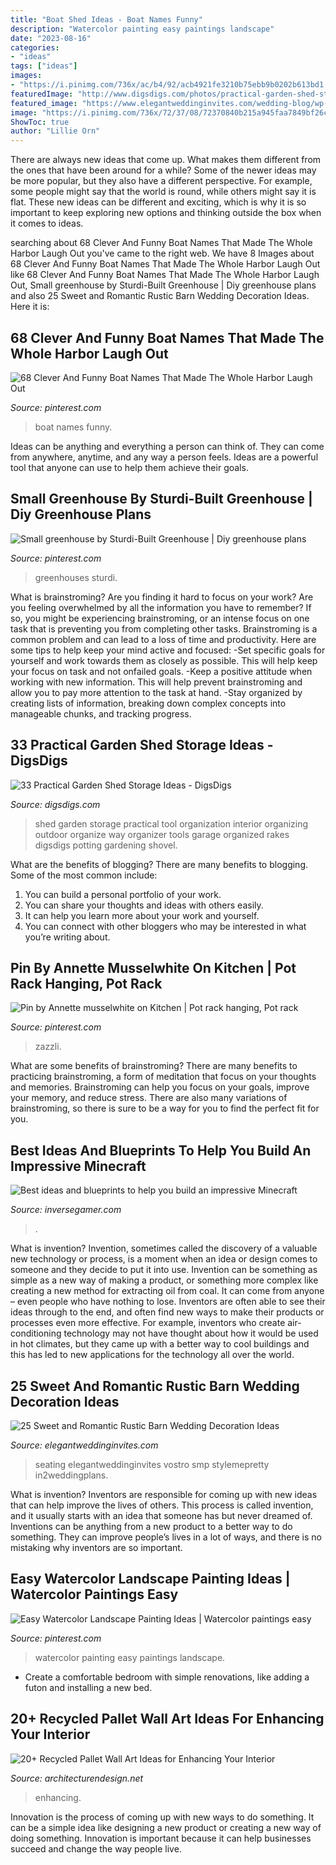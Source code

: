 ```yaml
---
title: "Boat Shed Ideas - Boat Names Funny"
description: "Watercolor painting easy paintings landscape"
date: "2023-08-16"
categories:
- "ideas"
tags: ["ideas"]
images:
- "https://i.pinimg.com/736x/ac/b4/92/acb4921fe3210b75ebb9b0202b613bd1.jpg"
featuredImage: "http://www.digsdigs.com/photos/practical-garden-shed-storage-ideas-3.jpg"
featured_image: "https://www.elegantweddinginvites.com/wedding-blog/wp-content/uploads/2017/06/elegant-rustic-barn-wedding-seating-board-ideas-.jpg"
image: "https://i.pinimg.com/736x/72/37/08/72370840b215a945faa7849bf26c1e83.jpg"
ShowToc: true
author: "Lillie Orn"
---
```



There are always new ideas that come up. What makes them different from the ones that have been around for a while? Some of the newer ideas may be more popular, but they also have a different perspective. For example, some people might say that the world is round, while others might say it is flat. These new ideas can be different and exciting, which is why it is so important to keep exploring new options and thinking outside the box when it comes to ideas.

	

		
searching about 68 Clever And Funny Boat Names That Made The Whole Harbor Laugh Out you've came to the right web. We have 8 Images about 68 Clever And Funny Boat Names That Made The Whole Harbor Laugh Out like 68 Clever And Funny Boat Names That Made The Whole Harbor Laugh Out, Small greenhouse by Sturdi-Built Greenhouse | Diy greenhouse plans and also 25 Sweet and Romantic Rustic Barn Wedding Decoration Ideas. Here it is:
		
    
## 68 Clever And Funny Boat Names That Made The Whole Harbor Laugh Out

<img loading=lazy src="https://i.pinimg.com/736x/be/1d/a4/be1da4d38e0d6e1690783ac42315c9ec.jpg" onerror="this.onerror=null;this.src='https://tse1.mm.bing.net/th?id=OIP.RvJO44U5Ft7kJYHhJvHOkQHaLH&amp;pid=15.1';" alt="68 Clever And Funny Boat Names That Made The Whole Harbor Laugh Out">

_Source: pinterest.com_

>boat names funny. 

	

Ideas can be anything and everything a person can think of. They can come from anywhere, anytime, and any way a person feels. Ideas are a powerful tool that anyone can use to help them achieve their goals.

    
## Small Greenhouse By Sturdi-Built Greenhouse | Diy Greenhouse Plans

<img loading=lazy src="https://i.pinimg.com/736x/dd/75/3f/dd753f4767ad72ee13b36873a7611304.jpg" onerror="this.onerror=null;this.src='https://tse3.mm.bing.net/th?id=OIP.M2WGPfx2mkwhfXXLNcUMVgHaJ3&amp;pid=15.1';" alt="Small greenhouse by Sturdi-Built Greenhouse | Diy greenhouse plans">

_Source: pinterest.com_

>greenhouses sturdi. 

	

What is brainstroming?
Are you finding it hard to focus on your work? Are you feeling overwhelmed by all the information you have to remember? If so, you might be experiencing brainstroming, or an intense focus on one task that is preventing you from completing other tasks. Brainstroming is a common problem and can lead to a loss of time and productivity. Here are some tips to help keep your mind active and focused: 
-Set specific goals for yourself and work towards them as closely as possible. This will help keep your focus on task and not onfailed goals. 
-Keep a positive attitude when working with new information. This will help prevent brainstroming and allow you to pay more attention to the task at hand. 
-Stay organized by creating lists of information, breaking down complex concepts into manageable chunks, and tracking progress.

    
## 33 Practical Garden Shed Storage Ideas - DigsDigs

<img loading=lazy src="http://www.digsdigs.com/photos/practical-garden-shed-storage-ideas-3.jpg" onerror="this.onerror=null;this.src='https://tse1.mm.bing.net/th?id=OIP.h9jBRo12zIIRDk5_JMbrnAHaLG&amp;pid=15.1';" alt="33 Practical Garden Shed Storage Ideas - DigsDigs">

_Source: digsdigs.com_

>shed garden storage practical tool organization interior organizing outdoor organize way organizer tools garage organized rakes digsdigs potting gardening shovel. 

	

What are the benefits of blogging?
There are many benefits to blogging. Some of the most common include: 
1. You can build a personal portfolio of your work. 
2. You can share your thoughts and ideas with others easily. 
3. It can help you learn more about your work and yourself. 
4. You can connect with other bloggers who may be interested in what you’re writing about. 

    
## Pin By Annette Musselwhite On Kitchen | Pot Rack Hanging, Pot Rack

<img loading=lazy src="https://i.pinimg.com/736x/72/37/08/72370840b215a945faa7849bf26c1e83.jpg" onerror="this.onerror=null;this.src='https://tse3.mm.bing.net/th?id=OIP.1JDLo-ot7Et_ckZJ6p4dAwHaJ3&amp;pid=15.1';" alt="Pin by Annette musselwhite on Kitchen | Pot rack hanging, Pot rack">

_Source: pinterest.com_

>zazzli. 

	

What are some benefits of brainstroming?
There are many benefits to practicing brainstroming, a form of meditation that focus on your thoughts and memories. Brainstroming can help you focus on your goals, improve your memory, and reduce stress. There are also many variations of brainstroming, so there is sure to be a way for you to find the perfect fit for you.

    
## Best Ideas And Blueprints To Help You Build An Impressive Minecraft

<img loading=lazy src="https://www.inversegamer.com/wp-content/uploads/2021/03/minecraft-medieval-castles-768x432.jpg" onerror="this.onerror=null;this.src='https://tse3.mm.bing.net/th?id=OIP.GFUpUoiwrVh3kL8PerDg0wHaEK&amp;pid=15.1';" alt="Best ideas and blueprints to help you build an impressive Minecraft">

_Source: inversegamer.com_

>. 

	

What is invention?
Invention, sometimes called the discovery of a valuable new technology or process, is a moment when an idea or design comes to someone and they decide to put it into use. Invention can be something as simple as a new way of making a product, or something more complex like creating a new method for extracting oil from coal. It can come from anyone – even people who have nothing to lose. Inventors are often able to see their ideas through to the end, and often find new ways to make their products or processes even more effective. For example, inventors who create air-conditioning technology may not have thought about how it would be used in hot climates, but they came up with a better way to cool buildings and this has led to new applications for the technology all over the world.

    
## 25 Sweet And Romantic Rustic Barn Wedding Decoration Ideas

<img loading=lazy src="https://www.elegantweddinginvites.com/wedding-blog/wp-content/uploads/2017/06/elegant-rustic-barn-wedding-seating-board-ideas-.jpg" onerror="this.onerror=null;this.src='https://tse3.mm.bing.net/th?id=OIP.NScrFPIazEcMEuwcOUs8igHaLH&amp;pid=15.1';" alt="25 Sweet and Romantic Rustic Barn Wedding Decoration Ideas">

_Source: elegantweddinginvites.com_

>seating elegantweddinginvites vostro smp stylemepretty in2weddingplans. 

	

What is invention?
Inventors are responsible for coming up with new ideas that can help improve the lives of others. This process is called invention, and it usually starts with an idea that someone has but never dreamed of. Inventions can be anything from a new product to a better way to do something. They can improve people’s lives in a lot of ways, and there is no mistaking why inventors are so important.

    
## Easy Watercolor Landscape Painting Ideas | Watercolor Paintings Easy

<img loading=lazy src="https://i.pinimg.com/736x/ac/b4/92/acb4921fe3210b75ebb9b0202b613bd1.jpg" onerror="this.onerror=null;this.src='https://tse2.mm.bing.net/th?id=OIP.pRTCiNRr0nBAzl8wbXfMDAHaLJ&amp;pid=15.1';" alt="Easy Watercolor Landscape Painting Ideas | Watercolor paintings easy">

_Source: pinterest.com_

>watercolor painting easy paintings landscape. 

	

- Create a comfortable bedroom with simple renovations, like adding a futon and installing a new bed. 

    
## 20+ Recycled Pallet Wall Art Ideas For Enhancing Your Interior

<img loading=lazy src="https://cdn.architecturendesign.net/wp-content/uploads/2015/06/AD-Pallet-Wall-Art-20.jpg" onerror="this.onerror=null;this.src='https://tse1.mm.bing.net/th?id=OIP.qmvGSoMFNI_DEIH-u0OUHQHaJ4&amp;pid=15.1';" alt="20+ Recycled Pallet Wall Art Ideas for Enhancing Your Interior">

_Source: architecturendesign.net_

>enhancing. 

	

Innovation is the process of coming up with new ways to do something. It can be a simple idea like designing a new product or creating a new way of doing something. Innovation is important because it can help businesses succeed and change the way people live.

